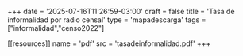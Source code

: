+++
date = '2025-07-16T11:26:59-03:00'
draft = false
title = 'Tasa de informalidad por radio censal'
type = 'mapadescarga'
tags = ["informalidad","censo2022"]

[[resources]]
name = 'pdf'
src = 'tasadeinformalidad.pdf'
+++

